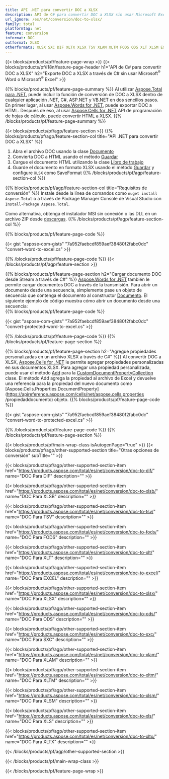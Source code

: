 ```yaml
---
title: API .NET para convertir DOC a XLSX
description: API de C# para convertir DOC a XLSX sin usar Microsoft Excel o Adobe Reader
url_ignore: /es/net/conversion/doc-to-xlsx/
family: total
platformtag: net
feature: conversion
informat: DOC
outformat: XLSX
otherformats: XLSX SXC DIF XLTX XLSX TSV XLAM XLTM FODS ODS XLT XLSM EXCEL XLSB
---
```

{{< blocks/products/pf/feature-page-wrap >}}
{{< blocks/products/pf/i18n/feature-page-header h1="API de C# para convertir DOC a XLSX" h2="Exporte DOC a XLSX a través de C# sin usar Microsoft<sup>&reg;</sup> Word o Microsoft<sup>&reg;</sup> Excel" >}}

{{% blocks/products/pf/feature-page-summary %}}
Al utilizar [Aspose.Total para .NET](https://products.aspose.com/total/net/), puede incluir la función de conversión de DOC a XLSX dentro de cualquier aplicación .NET, C#, ASP.NET y VB.NET en dos sencillos pasos. En primer lugar, al usar [Aspose.Words for .NET](https://products.aspose.com/words/net/), puede exportar DOC a HTML. Después de eso, al usar [Aspose.Cells for .NET](https://products.aspose.com/cells/net/) API de programación de hojas de cálculo, puede convertir HTML a XLSX.
{{% /blocks/products/pf/feature-page-summary  %}}

{{< blocks/products/pf/agp/feature-section >}}
{{% blocks/products/pf/agp/feature-section-col title="API .NET para convertir DOC a XLSX" %}}
1. Abra el archivo DOC usando la clase [Documento](https://apireference.aspose.com/words/net/aspose.words/document)
2. Convierta DOC a HTML usando el método [Guardar](https://apireference.aspose.com/words/net/aspose.words.document/save/methods/4)
3. Cargue el documento HTML utilizando la clase [Libro de trabajo](https://apireference.aspose.com/cells/net/aspose.cells/workbook)
4. Guarde el documento en formato XLSX usando el método [Guardar](https://apireference.aspose.com/cells/net/aspose.cells.workbook/save/methods/4) y configure `XLSX` como SaveFormat
{{% /blocks/products/pf/agp/feature-section-col %}}

{{% blocks/products/pf/agp/feature-section-col title="Requisitos de conversión" %}}
Instale desde la línea de comandos como ```nuget install Aspose.Total``` o a través de Package Manager Console de Visual Studio con ```Install-Package Aspose.Total```.

Como alternativa, obtenga el instalador MSI sin conexión o las DLL en un archivo ZIP desde [descargas](https://downloads.aspose.com/total/net).
{{% /blocks/products/pf/agp/feature-section-col %}}

{{% blocks/products/pf/feature-page-code %}}

{{< gist "aspose-com-gists" "7a952faebcdf859aef38480f2fabc0dc" "convert-word-to-excel.cs" >}}


{{% /blocks/products/pf/feature-page-code %}}
{{< /blocks/products/pf/agp/feature-section >}}

{{% blocks/products/pf/feature-page-section  h2="Cargar documento DOC desde Stream a través de C#" %}}
[Aspose.Words for .NET](https://products.aspose.com/words/net/) también le permite cargar documentos DOC a través de la transmisión. Para abrir un documento desde una secuencia, simplemente pase un objeto de secuencia que contenga el documento al constructor [Documento](https://apireference.aspose.com/words/net/aspose.words/document). El siguiente ejemplo de código muestra cómo abrir un documento desde una secuencia:  
{{% blocks/products/pf/feature-page-code %}}

{{< gist "aspose-com-gists" "7a952faebcdf859aef38480f2fabc0dc" "convert-protected-word-to-excel.cs" >}}

{{% /blocks/products/pf/feature-page-code  %}}
{{% /blocks/products/pf/feature-page-section %}}

{{% blocks/products/pf/feature-page-section  h2="Agregue propiedades personalizadas en un archivo XLSX a través de C#" %}}
Al convertir DOC a XLSX, [Aspose.Cells for .NET](https://products.aspose.com/cells/net/) le permite agregar propiedades personalizadas en sus documentos XLSX. Para agregar una propiedad personalizada, puede usar el método [Add](https://apireference.aspose.com/cells/net/aspose.cells.properties/customdocumentpropertycollection/methods/add/index) para la [CustomDocumentPropertyCollection](https://apireference.aspose.com/cells/net/aspose.cells.properties/customdocumentpropertycollection) clase. El método Add agrega la propiedad al archivo de Excel y devuelve una referencia para la propiedad del nuevo documento como [Aspose.Cells.Properties.DocumentProperty](https://apireference.aspose.com/cells/net/aspose.cells.properties /propiedaddocumento) objeto. 
{{% blocks/products/pf/feature-page-code %}}

{{< gist "aspose-com-gists" "7a952faebcdf859aef38480f2fabc0dc" "convert-word-to-protected-excel.cs" >}}

{{% /blocks/products/pf/feature-page-code  %}}
{{% /blocks/products/pf/feature-page-section %}}

{{< blocks/products/pf/main-wrap-class isAutogenPage="true" >}}
{{< blocks/products/pf/agp/other-supported-section title="Otras opciones de conversión" subTitle="" >}}

{{< blocks/products/pf/agp/other-supported-section-item href="https://products.aspose.com/total/es/net/conversion/doc-to-dif/" name="DOC Para DIF" description="" >}}

{{< blocks/products/pf/agp/other-supported-section-item href="https://products.aspose.com/total/es/net/conversion/doc-to-xlsb/" name="DOC Para XLSB" description="" >}}

{{< blocks/products/pf/agp/other-supported-section-item href="https://products.aspose.com/total/es/net/conversion/doc-to-tsv/" name="DOC Para TSV" description="" >}}

{{< blocks/products/pf/agp/other-supported-section-item href="https://products.aspose.com/total/es/net/conversion/doc-to-fods/" name="DOC Para FODS" description="" >}}

{{< blocks/products/pf/agp/other-supported-section-item href="https://products.aspose.com/total/es/net/conversion/doc-to-xlt/" name="DOC Para XLT" description="" >}}

{{< blocks/products/pf/agp/other-supported-section-item href="https://products.aspose.com/total/es/net/conversion/doc-to-excel/" name="DOC Para EXCEL" description="" >}}

{{< blocks/products/pf/agp/other-supported-section-item href="https://products.aspose.com/total/es/net/conversion/doc-to-xlsx/" name="DOC Para XLSX" description="" >}}

{{< blocks/products/pf/agp/other-supported-section-item href="https://products.aspose.com/total/es/net/conversion/doc-to-ods/" name="DOC Para ODS" description="" >}}

{{< blocks/products/pf/agp/other-supported-section-item href="https://products.aspose.com/total/es/net/conversion/doc-to-sxc/" name="DOC Para SXC" description="" >}}

{{< blocks/products/pf/agp/other-supported-section-item href="https://products.aspose.com/total/es/net/conversion/doc-to-xlam/" name="DOC Para XLAM" description="" >}}

{{< blocks/products/pf/agp/other-supported-section-item href="https://products.aspose.com/total/es/net/conversion/doc-to-xltm/" name="DOC Para XLTM" description="" >}}

{{< blocks/products/pf/agp/other-supported-section-item href="https://products.aspose.com/total/es/net/conversion/doc-to-xlsm/" name="DOC Para XLSM" description="" >}}

{{< blocks/products/pf/agp/other-supported-section-item href="https://products.aspose.com/total/es/net/conversion/doc-to-xls/" name="DOC Para XLS" description="" >}}

{{< blocks/products/pf/agp/other-supported-section-item href="https://products.aspose.com/total/es/net/conversion/doc-to-xltx/" name="DOC Para XLTX" description="" >}}



{{< /blocks/products/pf/agp/other-supported-section >}}

{{< /blocks/products/pf/main-wrap-class >}}

{{< /blocks/products/pf/feature-page-wrap >}}